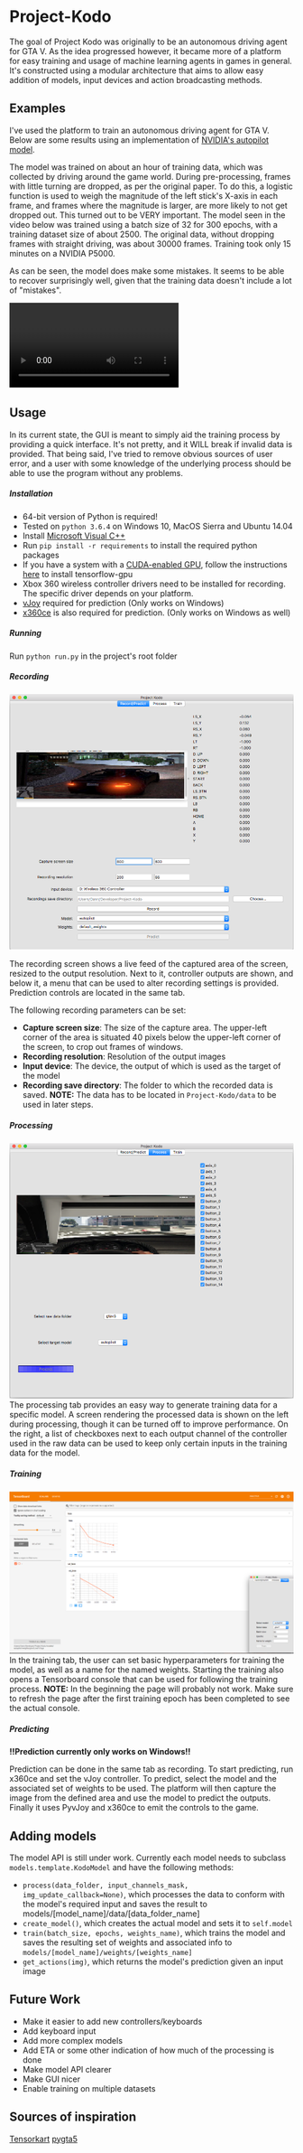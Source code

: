 # Project-Kodo
The goal of Project Kodo was originally to be an autonomous driving agent for GTA V. As the idea progressed however, it became more of a platform for easy training and usage of machine learning agents in games in general. It's constructed using a modular architecture that aims to allow easy addition of models, input devices and action broadcasting methods.

## Examples
I've used the platform to train an autonomous driving agent for GTA V. Below are some results using an implementation of [NVIDIA's autopilot model](https://arxiv.org/pdf/1604.07316.pdf). 

The model was trained on about an hour of training data, which was collected by driving around the game world. During pre-processing, frames with little turning are dropped, as per the original paper. To do this, a logistic function is used to weigh the magnitude of the left stick's X-axis in each frame, and frames where the magnitude is larger, are more likely to not get dropped out. This turned out to be VERY important. The model seen in the video below was trained using a batch size of 32 for 300 epochs, with a training dataset size of about 2500. The original data, without dropping frames with straight driving, was about 30000 frames. Training took only 15 minutes on a NVIDIA P5000.

As can be seen, the model does make some mistakes. It seems to be able to recover surprisingly well, given that the training data doesn't include a lot of "mistakes".
 
![Kodo.gif](https://media.giphy.com/media/TIxe9ZMJXbVyil0bAZ/source.mp4)

## Usage
In its current state, the GUI is meant to simply aid the training process by providing a quick interface. It's not pretty, and it WILL break if invalid data is provided. That being said, I've tried to remove obvious sources of user error, and a user with some knowledge of the underlying process should be able to use the program without any problems.

##### Installation
- 64-bit version of Python is required!
- Tested on `python 3.6.4` on Windows 10, MacOS Sierra and Ubuntu 14.04
- Install [Microsoft Visual C++](http://landinghub.visualstudio.com/visual-cpp-build-tools)
- Run `pip install -r requirements` to install the required python packages
- If you have a system with a [CUDA-enabled GPU](https://developer.nvidia.com/cuda-gpus), follow the instructions [here](http://landinghub.visualstudio.com/visual-cpp-build-tools) to install tensorflow-gpu
- Xbox 360 wireless controller drivers need to be installed for recording. The specific driver depends on your platform.
- [vJoy](http://vjoystick.sourceforge.net) required for prediction (Only works on Windows)
- [x360ce](http://www.x360ce.com) is also required for prediction. (Only works on Windows as well)

##### Running
Run `python run.py` in the project's root folder

##### Recording

![recording](/screenshots/recording.png?raw=true)

The recording screen shows a live feed of the captured area of the screen, resized to the output resolution. Next to it, controller outputs are shown, and below it, a menu that can be used to alter recording settings is provided. Prediction controls are located in the same tab.

The following recording parameters can be set:
- **Capture screen size**: The size of the capture area. The upper-left corner of the area is situated 40 pixels below the upper-left corner of the screen, to crop out frames of windows.
- **Recording resolution**: Resolution of the output images
- **Input device**: The device, the output of which is used as the target of the model
- **Recording save directory**: The folder to which the recorded data is saved. **NOTE:** The data has to be located in `Project-Kodo/data` to be used in later steps.

##### Processing
![processing](/screenshots/processing.png?raw=true)
The processing tab provides an easy way to generate training data for a specific model. A screen rendering the processed data is shown on the left during processing, though it can be turned off to improve performance. On the right, a list of checkboxes next to each output channel of the controller used in the raw data can be used to keep only certain inputs in the training data for the model.

##### Training
![training](/screenshots/training.png?raw=true)
In the training tab, the user can set basic hyperparameters for training the model, as well as a name for the named weights. Starting the training also opens a Tensorboard console that can be used for following the training process. **NOTE:** In the beginning the page will probably not work. Make sure to refresh the page after the first training epoch has been completed to see the actual console.

##### Predicting
**!!Prediction currently only works on Windows!!**

Prediction can be done in the same tab as recording. To start predicting, run x360ce and set the vJoy controller. To predict, select the model and the associated set of weights to be used. The platform will then capture the image from the defined area and use the model to predict the outputs. Finally it uses PyvJoy and x360ce to emit the controls to the game.

## Adding models
The model API is still under work. Currently each model needs to subclass `models.template.KodoModel` and have the following methods:

- `process(data_folder, input_channels_mask, img_update_callback=None)`, which processes the data to conform with the model's required input and saves the result to models/[model_name]/data/[data_folder_name]
- `create_model()`, which creates the actual model and sets it to `self.model`
- `train(batch_size, epochs, weights_name)`, which trains the model and saves the resulting set of weights and associated info to `models/[model_name]/weights/[weights_name]`
- `get_actions(img)`, which returns the model's prediction given an input image

## Future Work
- Make it easier to add new controllers/keyboards
- Add keyboard input
- Add more complex models
- Add ETA or some other indication of how much of the processing is done
- Make model API clearer
- Make GUI nicer
- Enable training on multiple datasets

## Sources of inspiration
[Tensorkart](https://github.com/kevinhughes27/TensorKart)
[pygta5](https://github.com/Sentdex/pygta5)




